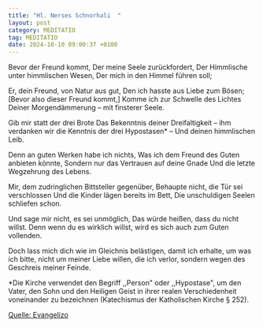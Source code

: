 ```yaml
---
title: "Hl. Nerses Schnorhali  "
layout: post
category: MEDITATIO
tag: MEDITATIO
date: 2024-10-10 09:00:37 +0100
---
```

Bevor der Freund kommt,
Der meine Seele zurückfordert,
Der Himmlische unter himmlischen Wesen,
Der mich in den Himmel führen soll;

Er, dein Freund, von Natur aus gut,
Den ich hasste aus Liebe zum Bösen;
[Bevor also dieser Freund kommt,]
Komme ich zur Schwelle des Lichtes
Deiner Morgendämmerung – mit finsterer Seele.<!--more-->
 
Gib mir statt der drei Brote
Das Bekenntnis deiner Dreifaltigkeit
– ihm verdanken wir die Kenntnis der drei Hypostasen* –
Und deinen himmlischen Leib.
 
Denn an guten Werken habe ich nichts,
Was ich dem Freund des Guten anbieten könnte,
Sondern nur das Vertrauen auf deine Gnade
Und die letzte Wegzehrung des Lebens.
 
Mir, dem zudringlichen Bittsteller gegenüber,
Behaupte nicht, die Tür sei verschlossen
Und die Kinder lägen bereits im Bett,
Die unschuldigen Seelen schliefen schon.
 
Und sage mir nicht, es sei unmöglich,
Das würde heißen, dass du nicht willst.
Denn wenn du es wirklich willst,
wird es sich auch zum Guten vollenden.
 
Doch lass mich dich wie im Gleichnis belästigen,
damit ich erhalte, um was ich bitte,
nicht um meiner Liebe willen, die ich verlor,
sondern wegen des Geschreis meiner Feinde.
 
*Die Kirche verwendet den Begriff ,,Person" oder ,,Hypostase", um den Vater, den Sohn und den Heiligen Geist in ihrer realen Verschiedenheit voneinander zu bezeichnen (Katechismus der Katholischen Kirche § 252).
 

[Quelle: Evangelizo](https://evangeliumtagfuertag.org/DE/gospel)